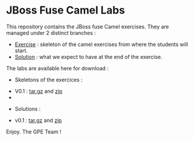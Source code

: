 # JBoss Fuse Camel Labs

This repository contains the JBoss fuse Camel exercises. They are managed under 2 distinct branches : 

* [Exercise](https://github.com/gpe-mw-training/camel-labs/tree/exercise) : skeleton of the camel exercises from where the students will start.
* [Solution](https://github.com/gpe-mw-training/camel-labs/tree/solution) : what we expect to have at the end of the exercise.

The labs are available here for download : 

* Skeletons of the exercices :
- V0.1 : [tar.gz](https://github.com/gpe-mw-training/camel-labs/archive/v0.1-exercise.tar.gz) and [zip](https://github.com/gpe-mw-training/camel-labs/archive/v0.1-exercise.zip)
- 
* Solutions :
- v0.1 : [tar.gz](https://github.com/gpe-mw-training/camel-labs/archive/v0.1-solution.tar.gz) and [zip](https://github.com/gpe-mw-training/camel-labs/archive/v0.1-solution.zip)

Enjoy. The GPE Team !
